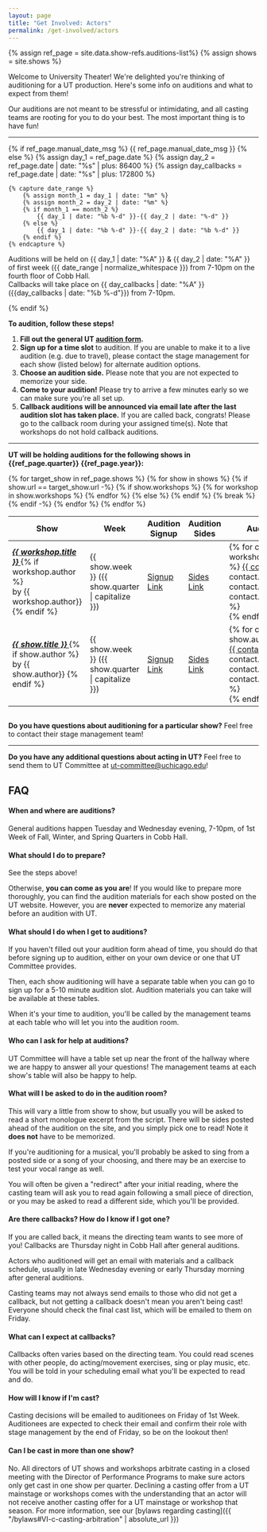 ```yaml
---
layout: page
title: "Get Involved: Actors"
permalink: /get-involved/actors
---
```


{% assign ref_page = site.data.show-refs.auditions-list%}
{% assign shows = site.shows %}

Welcome to University Theater! We're delighted you're thinking of auditioning for a UT production. Here's some info on auditions and what to expect from them!

Our auditions are not meant to be stressful or intimidating, and all casting teams are rooting for you to do your best. The most important thing is to have fun!

---

{% if ref_page.manual_date_msg %}
{{ ref_page.manual_date_msg }}
{% else %}
    {% assign day_1 = ref_page.date %}
    {% assign day_2 = ref_page.date | date: "%s" | plus: 86400 %}
    {% assign day_callbacks = ref_page.date | date: "%s" | plus: 172800 %}

    {% capture date_range %} 
        {% assign month_1 = day_1 | date: "%m" %}
        {% assign month_2 = day_2 | date: "%m" %}
        {% if month_1 == month_2 %}
            {{ day_1 | date: "%b %-d" }}-{{ day_2 | date: "%-d" }}
        {% else %}
            {{ day_1 | date: "%b %-d" }}-{{ day_2 | date: "%b %-d" }}
        {% endif %}
    {% endcapture %} 

Auditions will be held on {{ day_1 | date: "%A" }} & {{ day_2 | date: "%A" }} of first week ({{ date_range | normalize_whitespace }}) from 7-10pm on the fourth floor of Cobb Hall. <br> 
Callbacks will take place on {{ day_callbacks | date: "%A" }} ({{day_callbacks | date: "%b %-d"}}) from 7-10pm.

{% endif %}


**To audition, follow these steps!**

1. **Fill out the general UT [audition form]({{ref_page.form_link}}).**
2. **Sign up for a time slot** to audition. If you are unable to make it to a live audition (e.g. due to travel), please contact the stage management for each show (listed below) for alternate audition options.
3. **Choose an audition side.** Please note that you are not expected to memorize your side.
4. **Come to your audition!** Please try to arrive a few minutes early so we can make sure you're all set up.
5. **Callback auditions will be announced via email late after the last audition slot has taken place.** If you are called back, congrats! Please go to the callback room during your assigned time(s). Note that workshops do not hold callback auditions.

---

**UT will be holding auditions for the following shows in {{ref_page.quarter}} {{ref_page.year}}:**

<div style="overflow-x:auto;">
<table class="table table-striped table-bordered">
    <thead>
        <tr>
        <th> Show </th>
        <th> Week </th>
        <th> Audition Signup </th>
        <th> Audition Sides </th>
        <th> Audition Contact </th>
        <th> Other Info </th>
        </tr>
    </thead>
    <tbody>
        {% for target_show in ref_page.shows %} 
        {% for show in shows %} 
        {% if show.url == target_show.url -%}
        {% if show.workshops %}
            {% for workshop in show.workshops %}
                <tr>
                    <td> <em> <strong> <a href="{{ show.url }}"> {{ workshop.title }} </a> </strong> </em> 
                        {% if workshop.author %} <br> by {{ workshop.author}} {% endif %} </td>
                    <td> {{ show.week }} ({{ show.quarter | capitalize }}) </td>
                    <td> <a href="{{ workshop.signup_link }}"> Signup Link </a> </td>
                    <td> <a href="{{ workshop.sides_link }}"> Sides Link </a> </td>
                    <td> {% for contact in workshop.audition_contact %}
                        <a href="mailto:{{ contact.email }}"> {{ contact.name }} </a> 
                        {% if contact.role and contact.role != nil %} ({{ contact.role }}) {% endif %}
                        <br> {% endfor %} </td>
                    <td> {% for link in workshop.other_links %}
                        <a href="{{ link[1] }}"> {{ link[0] }} </a> <br> {% endfor %} </td>
                </tr>
            {% endfor %}
        {% else %}
            <tr>
                <td> <em> <strong> <a href="{{ show.url }}"> {{ show.title }} </a> </strong> </em> 
                    {% if show.author %} <br> by {{ show.author}} {% endif %} </td>
                <td> {{ show.week }} ({{ show.quarter | capitalize }}) </td>
                <td> <a href="{{ show.signup_link }}"> Signup Link </a> </td>
                <td> <a href="{{ show.sides_link }}"> Sides Link </a> </td>
                <td> {% for contact in show.audition_contact %}
                    <a href="mailto:{{ contact.email }}"> {{ contact.name }} </a> 
                    {% if contact.role and contact.role != nil %} ({{ contact.role }}) {% endif %}
                    <br> {% endfor %} </td>
                <td> {% for link in show.other_links %}
                    <a href="{{ link[1] }}"> {{ link[0] }} </a> <br> {% endfor %} </td>
            </tr>
        {% endif %}
        {% break %} 
        {% endif -%} 
        {% endfor %} 
        {% endfor %}
    </tbody>
</table>
</div>

**Do you have questions about auditioning for a particular show?** Feel free to contact their stage management team!

---

**Do you have any additional questions about acting in UT?** Feel free to send them to UT Committee at [ut-committee@uchicago.edu](mailto:ut-committee@uchicago.edu)!


## FAQ


#### When and where are auditions?

General auditions happen Tuesday and Wednesday evening, 7-10pm, of 1st Week of Fall, Winter, and Spring Quarters in Cobb Hall.


#### What should I do to prepare?

See the steps above!

Otherwise, **you can come as you are**! If you would like to prepare more thoroughly, you can find the audition materials for each show posted on the UT website. However, you are **never** expected to memorize any material before an audition with UT. 


#### What should I do when I get to auditions?

If you haven't filled out your audition form ahead of time, you should do that before signing up to audition, either on your own device or one that UT Committee provides. 

Then, each show auditioning will have a separate table when you can go to sign up for a 5-10 minute audition slot. Audition materials you can take will be available at these tables.

When it's your time to audition, you'll be called by the management teams at each table who will let you into the audition room.  


#### Who can I ask for help at auditions?

UT Committee will have a table set up near the front of the hallway where we are happy to answer all your questions! The management teams at each show's table will also be happy to help.


#### What will I be asked to do in the audition room?

This will vary a little from show to show, but usually you will be asked to read a short monologue excerpt from the script. There will be sides posted ahead of the audition on the site, and you simply pick one to read! Note it **does not** have to be memorized.  

If you're auditioning for a musical, you'll probably be asked to sing from a posted side or a song of your choosing, and there may be an exercise to test your vocal range as well.

You will often be given a "redirect" after your initial reading, where the casting team will ask you to read again following a small piece of direction, or you may be asked to read a different side, which you'll be provided. 


#### Are there callbacks? How do I know if I got one?

If you are called back, it means the directing team wants to see more of you! Callbacks are Thursday night in Cobb Hall after general auditions.

Actors who auditioned will get an email with materials and a callback schedule, usually in late Wednesday evening or early Thursday morning after general auditions.

Casting teams may not always send emails to those who did not get a callback, but not getting a callback doesn't mean you aren't being cast! Everyone should check the final cast list, which will be emailed to them on Friday.


#### What can I expect at callbacks?
Callbacks often varies based on the directing team. You could read scenes with other people, do acting/movement exercises, sing or play music, etc. You will be told in your scheduling email what you'll be expected to read and do.


#### How will I know if I'm cast?

Casting decisions will be emailed to auditionees on Friday of 1st Week. Auditionees are expected to check their email and confirm their role with stage management by the end of Friday, so be on the lookout then!

#### Can I be cast in more than one show?

No. All directors of UT shows and workshops arbitrate casting in a closed meeting with the Director of Performance Programs to make sure actors only get cast in one show per quarter. Declining a casting offer from a UT mainstage or workshops comes with the understanding that an actor will not receive another casting offer for a UT mainstage or workshop that season. For more information, see our [bylaws regarding casting]({{ "/bylaws#VI-c-casting-arbitration" | absolute_url }})